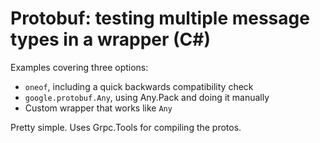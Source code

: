 # Protobuf: testing multiple message types in a wrapper (C#)

Examples covering three options:

* `oneof`, including a quick backwards compatibility check
* `google.protobuf.Any`, using Any.Pack and doing it manually
* Custom wrapper that works like `Any`

Pretty simple. Uses Grpc.Tools for compiling the protos.

